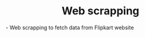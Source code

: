 

<html>
  <h1 align='center'>
    Web scrapping
  </h1>
  <p1>
    - Web scrapping to fetch data from Flipkart website
  </p1>


</html>
